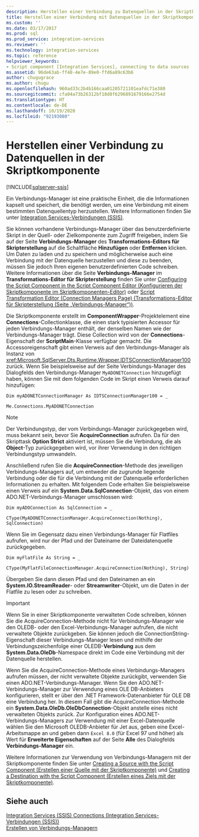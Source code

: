 ```yaml
---
description: Herstellen einer Verbindung zu Datenquellen in der Skriptkomponente
title: Herstellen einer Verbindung mit Datenquellen in der Skriptkomponente | Microsoft-Dokumentation
ms.custom: ''
ms.date: 03/17/2017
ms.prod: sql
ms.prod_service: integration-services
ms.reviewer: ''
ms.technology: integration-services
ms.topic: reference
helpviewer_keywords:
- Script component [Integration Services], connecting to data sources
ms.assetid: 96de63ab-ff48-4e7e-89e0-ffd6a89c63b6
author: chugugrace
ms.author: chugu
ms.openlocfilehash: 960ad33c2b4b166caa01205721101eafdc71e380
ms.sourcegitcommit: cfa04a73b26312bf18d8f6296891679166e2754d
ms.translationtype: HT
ms.contentlocale: de-DE
ms.lasthandoff: 10/19/2020
ms.locfileid: "92193080"
---
```

# <a name="connecting-to-data-sources-in-the-script-component"></a>Herstellen einer Verbindung zu Datenquellen in der Skriptkomponente

[!INCLUDE[sqlserver-ssis](../../../includes/applies-to-version/sqlserver-ssis.md)]


  Ein Verbindungs-Manager ist eine praktische Einheit, die die Informationen kapselt und speichert, die benötigt werden, um eine Verbindung mit einem bestimmten Datenquellentyp herzustellen. Weitere Informationen finden Sie unter [Integration Services-Verbindungen &#40;SSIS&#41;](../../../integration-services/connection-manager/integration-services-ssis-connections.md).  
  
 Sie können vorhandene Verbindungs-Manager über das benutzerdefinierte Skript in der Quell- oder Zielkomponente zum Zugriff freigeben, indem Sie auf der Seite **Verbindungs-Manager** des **Transformations-Editors für Skripterstellung** auf die Schaltfläche **Hinzufügen** oder **Entfernen** klicken. Um Daten zu laden und zu speichern und möglicherweise auch eine Verbindung mit der Datenquelle herzustellen und diese zu beenden, müssen Sie jedoch Ihren eigenen benutzerdefinierten Code schreiben. Weitere Informationen über die Seite **Verbindungs-Manager** im **Transformations-Editor für Skripterstellung** finden Sie unter [Configuring the Script Component in the Script Component Editor (Konfigurieren der Skriptkomponente im Skriptkomponenten-Editor)](../../../integration-services/extending-packages-scripting/data-flow-script-component/configuring-the-script-component-in-the-script-component-editor.md) oder [Script Transformation Editor (Connection Managers Page) (Transformations-Editor für Skripterstellung (Seite „Verbindungs-Manager“))](../../data-flow/transformations/script-component.md).  
  
 Die Skriptkomponente erstellt im **ComponentWrapper**-Projektelement eine **Connections**-Collectionklasse, die einen stark typisierten Accessor für jeden Verbindungs-Manager enthält, der denselben Namen wie der Verbindungs-Manager trägt. Diese Collection wird von der **Connections**-Eigenschaft der **ScriptMain**-Klasse verfügbar gemacht. Die Accessoreigenschaft gibt einen Verweis auf den Verbindungs-Manager als Instanz von <xref:Microsoft.SqlServer.Dts.Runtime.Wrapper.IDTSConnectionManager100> zurück. Wenn Sie beispielsweise auf der Seite Verbindungs-Manager des Dialogfelds den Verbindungs-Manager `MyADONETConnection` hinzugefügt haben, können Sie mit dem folgenden Code im Skript einen Verweis darauf hinzufügen:  
  
 `Dim myADONETConnectionManager As IDTSConnectionManager100 = _`  
  
 `Me.Connections.MyADONETConnection`  
  
> [!NOTE]  
>  Der Verbindungstyp, der vom Verbindungs-Manager zurückgegeben wird, muss bekannt sein, bevor Sie **AcquireConnection** aufrufen. Da für den Skripttask **Option Strict** aktiviert ist, müssen Sie die Verbindung, die als **Object**-Typ zurückgegeben wird, vor ihrer Verwendung in den richtigen Verbindungstyp umwandeln.  
  
 Anschließend rufen Sie die **AcquireConnection**-Methode des jeweiligen Verbindungs-Managers auf, um entweder die zugrunde liegende Verbindung oder die für die Verbindung mit der Datenquelle erforderlichen Informationen zu erhalten. Mit folgendem Code erhalten Sie beispielsweise einen Verweis auf ein **System.Data.SqlConnection**-Objekt, das von einem ADO.NET-Verbindungs-Manager umschlossen wird:  
  
 `Dim myADOConnection As SqlConnection = _`  
  
 `CType(MyADONETConnectionManager.AcquireConnection(Nothing), SqlConnection)`  
  
 Wenn Sie im Gegensatz dazu einen Verbindungs-Manager für Flatfiles aufrufen, wird nur der Pfad und der Dateiname der Dateidatenquelle zurückgegeben.  
  
 `Dim myFlatFile As String = _`  
  
 `CType(MyFlatFileConnectionManager.AcquireConnection(Nothing), String)`  
  
 Übergeben Sie dann diesen Pfad und den Dateinamen an ein **System.IO.StreamReader**- oder **Streamwriter**-Objekt, um die Daten in der Flatfile zu lesen oder zu schreiben.  
  
> [!IMPORTANT]  
>  Wenn Sie in einer Skriptkomponente verwalteten Code schreiben, können Sie die AcquireConnection-Methode nicht für Verbindungs-Manager wie den OLEDB- oder den Excel-Verbindungs-Manager aufrufen, die nicht verwaltete Objekte zurückgeben. Sie können jedoch die ConnectionString-Eigenschaft dieser Verbindungs-Manager lesen und mithilfe der Verbindungszeichenfolge einer OLEDB-**Verbindung** aus dem **System.Data.OleDb**-Namespace direkt im Code eine Verbindung mit der Datenquelle herstellen.  
>   
>  Wenn Sie die AcquireConnection-Methode eines Verbindungs-Managers aufrufen müssen, der nicht verwaltete Objekte zurückgibt, verwenden Sie einen ADO.NET-Verbindungs-Manager. Wenn Sie den ADO.NET-Verbindungs-Manager zur Verwendung eines OLE DB-Anbieters konfigurieren, stellt er über den .NET Framework-Datenanbieter für OLE DB eine Verbindung her. In diesem Fall gibt die AcquireConnection-Methode ein **System.Data.OleDb.OleDbConnection**-Objekt anstelle eines nicht verwalteten Objekts zurück. Zur Konfiguration eines ADO.NET-Verbindungs-Managers zur Verwendung mit einer Excel-Datenquelle wählen Sie den Microsoft OLEDB-Anbieter für Jet aus, geben eine Excel-Arbeitsmappe an und geben dann `Excel 8.0` (für Excel 97 und höher) als Wert für **Erweiterte Eigenschaften** auf der Seite **Alle** des Dialogfelds **Verbindungs-Manager** ein.  
  
 Weitere Informationen zur Verwendung von Verbindungs-Managern mit der Skriptkomponente finden Sie unter [Creating a Source with the Script Component (Erstellen einer Quelle mit der Skriptkomponente)](../../../integration-services/extending-packages-scripting-data-flow-script-component-types/creating-a-source-with-the-script-component.md) und [Creating a Destination with the Script Component (Erstellen eines Ziels mit der Skriptkomponente)](../../../integration-services/extending-packages-scripting-data-flow-script-component-types/creating-a-destination-with-the-script-component.md).  
  
## <a name="see-also"></a>Siehe auch  
 [Integration Services (SSIS) Connections (Integration Services-Verbindungen (SSIS))](../../../integration-services/connection-manager/integration-services-ssis-connections.md)   
 [Erstellen von Verbindungs-Managern](../../connection-manager/integration-services-ssis-connections.md)  
  
